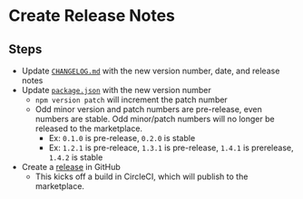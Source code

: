 # Create Release Notes

## Steps

* Update [`CHANGELOG.md`](../CHANGELOG.md) with the new version number, date, and release notes
* Update [`package.json`](../package.json) with the new version number
  * `npm version patch` will increment the patch number
  * Odd minor version and patch numbers are pre-release, even numbers are stable.  Odd minor/patch numbers will no longer be released to the marketplace.
    * Ex: `0.1.0` is pre-release, `0.2.0` is stable
    * Ex: `1.2.1` is pre-releace, `1.3.1` is pre-release, `1.4.1` is prerelease, `1.4.2` is stable
* Create a [release](https://github.com/kenherring/ablunit-test-provider/releases) in GitHub
  * This kicks off a build in CircleCI, which will publish to the marketplace.
